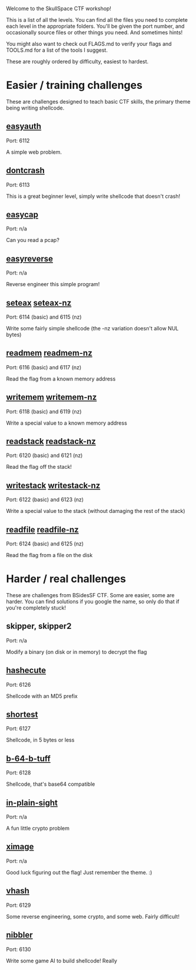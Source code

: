 Welcome to the SkullSpace CTF workshop!

This is a list of all the levels. You can find all the files you need to complete each level in the appropriate folders. You'll be given the port number, and occasionally source files or other things you need. And sometimes hints!

You might also want to check out FLAGS.md to verify your flags and TOOLS.md for a list of the tools I suggest.

These are roughly ordered by difficulty, easiest to hardest.

# Easier / training challenges

These are challenges designed to teach basic CTF skills, the primary theme being writing shellcode.

## [easyauth](easyauth/)

Port: 6112

A simple web problem.

## [dontcrash](dontcrash)

Port: 6113

This is a great beginner level, simply write shellcode that doesn't crash!

## [easycap](easycap)

Port: n/a

Can you read a pcap?

## [easyreverse](easyreverse)

Port: n/a

Reverse engineer this simple program!

## [seteax](seteax) [seteax-nz](seteax-nz)

Port: 6114 (basic) and 6115 (nz)

Write some fairly simple shellcode (the -nz variation doesn't allow NUL bytes)

## [readmem](readmem) [readmem-nz](readmem-nz)

Port: 6116 (basic) and 6117 (nz)

Read the flag from a known memory address

## [writemem](writemem) [writemem-nz](writemem-nz)

Port: 6118 (basic) and 6119 (nz)

Write a special value to a known memory address

## [readstack](readstack) [readstack-nz](readstack-nz)

Port: 6120 (basic) and 6121 (nz)

Read the flag off the stack!

## [writestack](writestack) [writestack-nz](writestack-nz)

Port: 6122 (basic) and 6123 (nz)

Write a special value to the stack (without damaging the rest of the stack)

## [readfile](readfile) [readfile-nz](readfile-nz)

Port: 6124 (basic) and 6125 (nz)

Read the flag from a file on the disk

# Harder / real challenges

These are challenges from BSidesSF CTF. Some are easier, some are harder. You can find solutions if you google the name, so only do that if you're completely stuck!

## skipper, skipper2

Port: n/a

Modify a binary (on disk or in memory) to decrypt the flag

## [hashecute](hashecute)

Port: 6126

Shellcode with an MD5 prefix

## [shortest](shortest)

Port: 6127

Shellcode, in 5 bytes or less

## [b-64-b-tuff](b-64-b-tuff)

Port: 6128

Shellcode, that's base64 compatible

## [in-plain-sight](in-plain-sight)

Port: n/a

A fun little crypto problem

## [ximage](ximage)

Port: n/a

Good luck figuring out the flag! Just remember the theme. :)

## [vhash](vhash)

Port: 6129

Some reverse engineering, some crypto, and some web. Fairly difficult!

## [nibbler](nibbler)

Port: 6130

Write some game AI to build shellcode! Really
